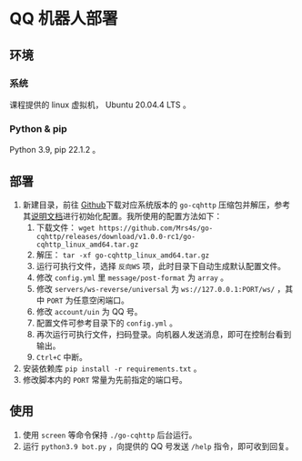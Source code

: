 # QQ 机器人部署
## 环境
### 系统
课程提供的 linux 虚拟机， Ubuntu 20.04.4 LTS 。

### Python & pip
Python 3.9, pip 22.1.2 。

## 部署
1. 新建目录，前往 [Github](https://github.com/Mrs4s/go-cqhttp/releases)下载对应系统版本的 `go-cqhttp` 压缩包并解压，参考其[说明文档](https://docs.go-cqhttp.org/guide/config.html#%E9%85%8D%E7%BD%AE%E4%BF%A1%E6%81%AF)进行初始化配置。我所使用的配置方法如下：
    1. 下载文件： `wget https://github.com/Mrs4s/go-cqhttp/releases/download/v1.0.0-rc1/go-cqhttp_linux_amd64.tar.gz`
    2. 解压： `tar -xf go-cqhttp_linux_amd64.tar.gz`
    3. 运行可执行文件，选择 `反向WS` 项，此时目录下自动生成默认配置文件。
    4. 修改 `config.yml` 里 `message/post-format` 为 `array` 。
    5. 修改 `servers/ws-reverse/universal` 为 `ws://127.0.0.1:PORT/ws/` ，其中 `PORT` 为任意空闲端口。 
    6. 修改 `account/uin` 为 QQ 号。
    7. 配置文件可参考目录下的 `config.yml` 。
    8. 再次运行可执行文件，扫码登录。向机器人发送消息，即可在控制台看到输出。
    9. `Ctrl+C` 中断。
2. 安装依赖库 `pip install -r requirements.txt` 。
3. 修改脚本内的 `PORT` 常量为先前指定的端口号。

## 使用
1. 使用 `screen` 等命令保持 `./go-cqhttp` 后台运行。
2. 运行 `python3.9 bot.py` ，向提供的 QQ 号发送 `/help` 指令，即可收到回复。
